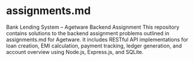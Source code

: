 # assignments.md
Bank Lending System – Agetware Backend Assignment This repository contains solutions to the backend assignment problems outlined in assignments.md for Agetware. It includes RESTful API implementations for loan creation, EMI calculation, payment tracking, ledger generation, and account overview using Node.js, Express.js, and SQLite. 
